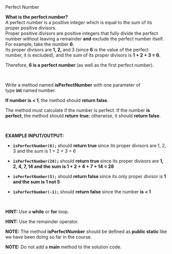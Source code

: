<div class="instructions--content--1JI0g"><div class="instructions--title--3vSDk" data-purpose="exercise-title">Perfect Number</div><div class="instructions--description--2Qd_w"><p><strong>What is the perfect number?</strong><br>A perfect number is a positive integer which is equal to the sum of its proper positive divisors.&nbsp;<br>Proper positive divisors are positive integers that fully divide the perfect number without leaving a remainder&nbsp;<strong>and</strong>&nbsp;exclude the perfect number itself.<br>For example, take the number&nbsp;<strong>6</strong>:&nbsp;<br>Its proper divisors are&nbsp;<strong>1, 2,&nbsp;</strong>and<strong>&nbsp;</strong>3&nbsp;(since&nbsp;<strong>6</strong>&nbsp;is the value of the perfect number,<strong>&nbsp;</strong>it is excluded), and the sum of its proper divisors is&nbsp;<strong>1 + 2 + 3 = 6.&nbsp;</strong></p><p>Therefore,&nbsp;<strong>6 is a perfect number</strong>&nbsp;(as well as the first perfect number).</p><p><br></p><p>Write a method named&nbsp;<strong>isPerfectNumber</strong>&nbsp;with one parameter of type&nbsp;<strong>int&nbsp;</strong>named<strong>&nbsp;</strong>number.&nbsp;</p><p><strong>If number is &lt; 1</strong>,&nbsp;the&nbsp;method should&nbsp;<strong>return false</strong>.</p><p>The method must calculate if the number is perfect. If the number&nbsp;<strong>is perfect</strong>, the method should&nbsp;<strong>return</strong>&nbsp;<strong>true</strong>;&nbsp;otherwise, it should&nbsp;<strong>return false</strong>.</p><p><br></p><p><strong>EXAMPLE INPUT/OUTPUT:</strong></p><ul><li><p><code><strong>isPerfectNumber(6);</strong></code><strong>&nbsp;</strong>should&nbsp;<strong>return true&nbsp;</strong>since its proper divisors are<strong>&nbsp;</strong>1, 2, 3 and the sum is 1 + 2 + 3 = 6</p></li><li><p><code><strong>isPerfectNumber(28);</strong></code><strong>&nbsp;</strong>should&nbsp;<strong>return true&nbsp;</strong>since its proper divisors are&nbsp;<strong>1, 2, 4, 7, 14 and the sum is 1 + 2 + 4 + 7 + 14 = 28</strong></p></li><li><p><code><strong>isPerfectNumber(5);</strong></code><strong>&nbsp;</strong>should&nbsp;<strong>return false&nbsp;</strong>since its only proper divisor is<strong>&nbsp;1 and the sum is 1 not 5</strong></p></li><li><p><code><strong>isPerfectNumber(-1);</strong></code><strong>&nbsp;</strong>should&nbsp;<strong>return false&nbsp;</strong>since the number&nbsp;<strong>is &lt; 1</strong></p></li></ul><p><br></p><p><strong>HINT:&nbsp;</strong>Use a&nbsp;<strong>while</strong>&nbsp;or&nbsp;<strong>for</strong>&nbsp;loop.</p><p><strong>HINT:</strong>&nbsp;Use the remainder operator.</p><p><strong>NOTE:</strong>&nbsp;The method&nbsp;<strong>isPerfectNumber</strong>&nbsp;<strong>​</strong>should be defined as<strong>&nbsp;public static&nbsp;</strong>like we have been doing so far in the course.</p><p><strong>NOTE:</strong>&nbsp;Do not add a&nbsp;<strong>main&nbsp;</strong>method to the solution code.</p></div></div><div class="instructions--drag-handle--ocDGT"></div>